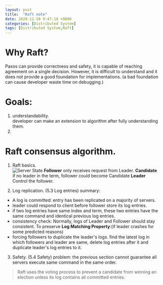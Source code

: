 ```yaml
---
layout: post
title:  "Raft note"
date: 2020-11-28 9:47:10 +0800
categories: [Distributed System]
tags: [Distributed System,Raft]
---
```

# Why Raft?
Paxos can provide correctness and safety, it is capable of reaching agreement on a single decision. However, it is difficult to understand and it does not provide a good foundation for implementations. (a bad foundation can cause developer waste time on debugging.)

# Goals:
1. understandability.  
    developer can make an extension to algorithm after fully understanding them.
2. 

# Raft consensus algorithm.
1. Raft basics.  
![Server State](https://raw.githubusercontent.com/cheng1621/HelloMike.github.io/master/assets/img/sample/Server_State.png)
**Follower**    only receives request from Leader.
**Candidate**   if no leader in the term, follower could become Candidate
**Leader**      Control the follower.

2. Log replication. (5.3 Log entries)
summary:
* A log is committed: entry has been replicated on a majority of servers.
* leader could respond to client before follower store its log entries.
* if two log entries have same index and term, these two entries have the same command and identical previous log entries.
* consistency check:
Normally, logs of Leader and Follower should stay consistent.
To preserve **Log Matching Property**:(if leader crashes for some predicted reasons)
* forcing followers to duplicate the leader's logs.
    find the latest log in which followers and leader are same, delete log entries after it and duplicate leader's log entries to it.

3. Safety. (5.4 Safety)
problem: the previous section cannot guarantee all servers execute same command in the same order.
> Raft uses the voting process to prevent a candidate from winning an election unless its log contains all committed entries.



